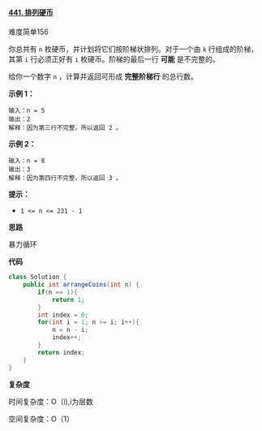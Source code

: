 #### [441. 排列硬币](https://leetcode-cn.com/problems/arranging-coins/)

难度简单156

你总共有 `n` 枚硬币，并计划将它们按阶梯状排列。对于一个由 `k` 行组成的阶梯，其第 `i` 行必须正好有 `i` 枚硬币。阶梯的最后一行 **可能** 是不完整的。

给你一个数字 `n` ，计算并返回可形成 **完整阶梯行** 的总行数。

 

**示例 1：**

```
输入：n = 5
输出：2
解释：因为第三行不完整，所以返回 2 。
```

**示例 2：**

```
输入：n = 8
输出：3
解释：因为第四行不完整，所以返回 3 。
```

 

**提示：**

- `1 <= n <= 231 - 1`

**思路**

暴力循环

**代码**

```java
class Solution {
    public int arrangeCoins(int n) {
        if(n == 1){
            return 1;
        }
        int index = 0;
        for(int i = 1; n >= i; i++){
            n = n - i;
            index++;
        }
        return index;
    }
}
```

**复杂度**

时间复杂度：O（i),i为层数

空间复杂度：O（1）

